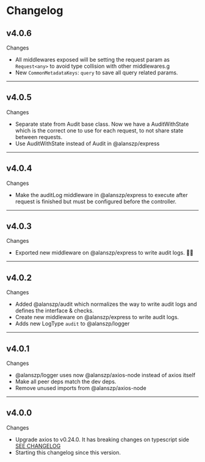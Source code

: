 # Changelog

## v4.0.6

Changes

- All middlewares exposed will be setting the request param as `Request<any>` to avoid type collision with other middlewares.g
- New `CommonMetadataKeys`: `query` to save all query related params.

-------------

## v4.0.5

Changes

- Separate state from Audit base class. Now we have a AuditWithState which is the correct one to use for each request, to not share state between requests.
- Use AuditWithState instead of Audit in @alanszp/express

-------------

## v4.0.4

Changes

- Make the auditLog middleware in @alanszp/express to execute after request is finished but must be configured before the controller.

-------------

## v4.0.3

Changes

- Exported new middleware on @alanszp/express to write audit logs. 🤦‍♂️

-------------

## v4.0.2

Changes

- Added @alanszp/audit which normalizes the way to write audit logs and defines the interface & checks.
- Create new middleware on @alanszp/express to write audit logs.
- Adds new LogType `audit` to @alanszp/logger

-------------

## v4.0.1

Changes

- @alanszp/logger uses now @alanszp/axios-node instead of axios itself
- Make all peer deps match the dev deps.
- Remove unused imports from @alanszp/axios-node

-------------

## v4.0.0

Changes

- Upgrade axios to v0.24.0. It has breaking changes on typescript side [SEE CHANGELOG](https://github.com/axios/axios/blob/master/CHANGELOG.md#0240-october-25-2021)
- Starting this changelog since this version.